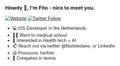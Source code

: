 ### Howdy 👋, I'm Fito - nice to meet you.

[![Website](https://img.shields.io/website?label=fitotoledano.com&style=for-the-badge&url=https%3A%2F%2Ffitotoledano.com)](https://fitotoledano.com/)
[![Twitter Follow](https://img.shields.io/twitter/follow/fitotoledano?color=1DA1F2&logo=twitter&style=for-the-badge)](https://twitter.com/intent/follow?original_referer=https%3A%2F%2Fgithub.com%2Fjlong5795&screen_name=fitotoledano)

- 💻 iOS Developer in the Netherlands
- 👨‍⚕️ Went to medical school
- 🌱 Interested in Health tech + AI
- 📫 Reach out via twitter @fitotoledano, or LinkedIn
- 😃 Pronouns: he/him
- 🎾 Competes in tennis
